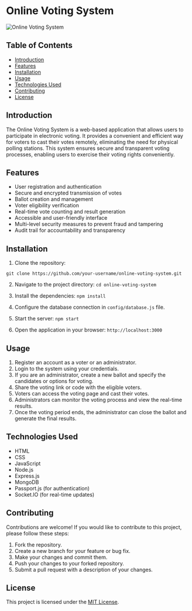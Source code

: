 # Online Voting System

![Online Voting System](voting_system.png)

## Table of Contents

- [Introduction](#introduction)
- [Features](#features)
- [Installation](#installation)
- [Usage](#usage)
- [Technologies Used](#technologies-used)
- [Contributing](#contributing)
- [License](#license)

## Introduction

The Online Voting System is a web-based application that allows users to participate in electronic voting. It provides a convenient and efficient way for voters to cast their votes remotely, eliminating the need for physical polling stations. This system ensures secure and transparent voting processes, enabling users to exercise their voting rights conveniently.

## Features

- User registration and authentication
- Secure and encrypted transmission of votes
- Ballot creation and management
- Voter eligibility verification
- Real-time vote counting and result generation
- Accessible and user-friendly interface
- Multi-level security measures to prevent fraud and tampering
- Audit trail for accountability and transparency

## Installation

1. Clone the repository:

```git clone https://github.com/your-username/online-voting-system.git```


2. Navigate to the project directory:
```cd online-voting-system```

3. Install the dependencies:
```npm install```

4. Configure the database connection in `config/database.js` file.

5. Start the server:
```npm start```

6. Open the application in your browser:
```http://localhost:3000```

## Usage

1. Register an account as a voter or an administrator.
2. Login to the system using your credentials.
3. If you are an administrator, create a new ballot and specify the candidates or options for voting.
4. Share the voting link or code with the eligible voters.
5. Voters can access the voting page and cast their votes.
6. Administrators can monitor the voting process and view the real-time results.
7. Once the voting period ends, the administrator can close the ballot and generate the final results.

## Technologies Used

- HTML
- CSS
- JavaScript
- Node.js
- Express.js
- MongoDB
- Passport.js (for authentication)
- Socket.IO (for real-time updates)

## Contributing

Contributions are welcome! If you would like to contribute to this project, please follow these steps:

1. Fork the repository.
2. Create a new branch for your feature or bug fix.
3. Make your changes and commit them.
4. Push your changes to your forked repository.
5. Submit a pull request with a description of your changes.

## License

This project is licensed under the [MIT License](LICENSE).







